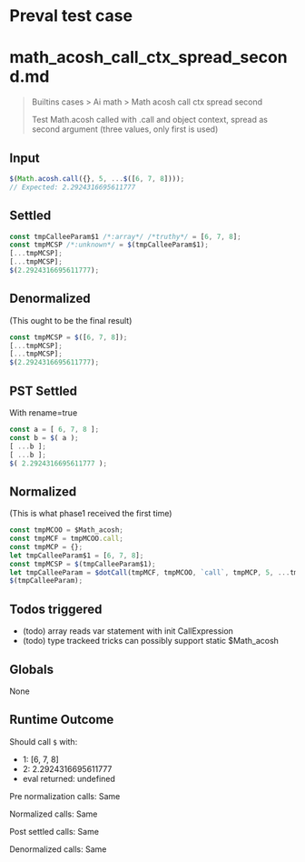 # Preval test case

# math_acosh_call_ctx_spread_second.md

> Builtins cases > Ai math > Math acosh call ctx spread second
>
> Test Math.acosh called with .call and object context, spread as second argument (three values, only first is used)

## Input

`````js filename=intro
$(Math.acosh.call({}, 5, ...$([6, 7, 8])));
// Expected: 2.2924316695611777
`````


## Settled


`````js filename=intro
const tmpCalleeParam$1 /*:array*/ /*truthy*/ = [6, 7, 8];
const tmpMCSP /*:unknown*/ = $(tmpCalleeParam$1);
[...tmpMCSP];
[...tmpMCSP];
$(2.2924316695611777);
`````


## Denormalized
(This ought to be the final result)

`````js filename=intro
const tmpMCSP = $([6, 7, 8]);
[...tmpMCSP];
[...tmpMCSP];
$(2.2924316695611777);
`````


## PST Settled
With rename=true

`````js filename=intro
const a = [ 6, 7, 8 ];
const b = $( a );
[ ...b ];
[ ...b ];
$( 2.2924316695611777 );
`````


## Normalized
(This is what phase1 received the first time)

`````js filename=intro
const tmpMCOO = $Math_acosh;
const tmpMCF = tmpMCOO.call;
const tmpMCP = {};
let tmpCalleeParam$1 = [6, 7, 8];
const tmpMCSP = $(tmpCalleeParam$1);
let tmpCalleeParam = $dotCall(tmpMCF, tmpMCOO, `call`, tmpMCP, 5, ...tmpMCSP);
$(tmpCalleeParam);
`````


## Todos triggered


- (todo) array reads var statement with init CallExpression
- (todo) type trackeed tricks can possibly support static $Math_acosh


## Globals


None


## Runtime Outcome


Should call `$` with:
 - 1: [6, 7, 8]
 - 2: 2.2924316695611777
 - eval returned: undefined

Pre normalization calls: Same

Normalized calls: Same

Post settled calls: Same

Denormalized calls: Same
